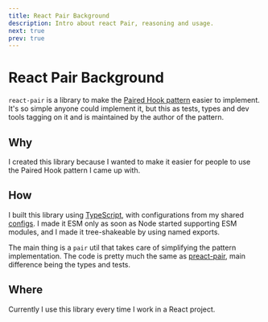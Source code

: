 ```yaml
---
title: React Pair Background
description: Intro about react Pair, reasoning and usage.
next: true
prev: true
---
```


# React Pair Background

`react-pair` is a library to make the [Paired Hook pattern][paired-hook] easier
to implement. It's so simple anyone could implement it, but this as tests, types
and dev tools tagging on it and is maintained by the author of the pattern.

## Why

I created this library because I wanted to make it easier for people to use the
Paired Hook pattern I came up with.

## How

I built this library using [TypeScript][typescript], with configurations from my
shared [configs][configs]. I made it ESM only as soon as Node started supporting
ESM modules, and I made it tree-shakeable by using named exports.

The main thing is a `pair` util that takes care of simplifying the pattern
implementation. The code is pretty much the same as [preact-pair][preact-pair],
main difference being the types and tests.

## Where

Currently I use this library every time I work in a React project.

<!-- Reference -->

[paired-hook]: https://lou.cx/articles/the-paired-hook-pattern/
[configs]: ../lou_codes_configs/
[typescript]: https://npm.im/typescript
[preact-pair]: ../preact_pair/
